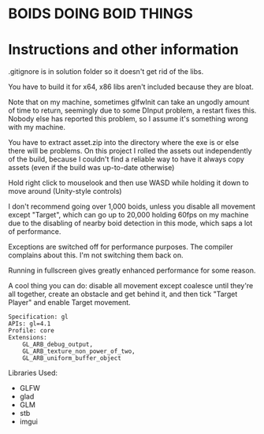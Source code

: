 # BOIDS DOING BOID THINGS

# Instructions and other information

.gitignore is in solution folder so it doesn't get rid of the libs.

You have to build it for x64, x86 libs aren't included because they are bloat.

Note that on my machine, sometimes glfwInit can take an ungodly amount of time to return, seemingly due to some DInput problem, a restart fixes this. Nobody else has reported this problem, so I assume it's something wrong with my machine.

You have to extract asset.zip into the directory where the exe is or else there will be problems. On this project I rolled the assets out independently of the build, because I couldn't find a reliable way to have it always copy assets (even if the build was up-to-date otherwise)

Hold right click to mouselook and then use WASD while holding it down to move around (Unity-style controls)

I don't recommend going over 1,000 boids, unless you disable all movement except "Target", which can go up to 20,000 holding 60fps on my machine due to the disabling of nearby boid detection in this mode, which saps a lot of performance.

Exceptions are switched off for performance purposes. The compiler complains about this. I'm not switching them back on.

Running in fullscreen gives greatly enhanced performance for some reason.

A cool thing you can do: disable all movement except coalesce until they're all together, create an obstacle and get behind it, and then tick "Target Player" and enable Target movement.
```
Specification: gl
APIs: gl=4.1
Profile: core
Extensions:
    GL_ARB_debug_output,
    GL_ARB_texture_non_power_of_two,
    GL_ARB_uniform_buffer_object
```

Libraries Used:

* GLFW
* glad
* GLM
* stb
* imgui
